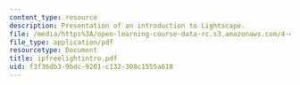 ```yaml
---
content_type: resource
description: Presentation of an introduction to Lightscape.
file: /media/https%3A/open-learning-course-data-rc.s3.amazonaws.com/4-411-building-technology-laboratory-spring-2004/f3f36db39bdc9201c132308c1555a618_ipfreelightintro.pdf
file_type: application/pdf
resourcetype: Document
title: ipfreelightintro.pdf
uid: f3f36db3-9bdc-9201-c132-308c1555a618
---
```

